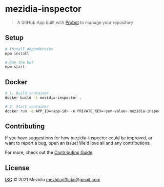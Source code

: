 # mezidia-inspector

> A GitHub App built with [Probot](https://github.com/probot/probot) to manage your repository

## Setup

```sh
# Install dependencies
npm install

# Run the bot
npm start
```

## Docker

```sh
# 1. Build container
docker build -t mezidia-inspector .

# 2. Start container
docker run -e APP_ID=<app-id> -e PRIVATE_KEY=<pem-value> mezidia-inspector
```

## Contributing

If you have suggestions for how mezidia-inspector could be improved, or want to report a bug, open an issue! We'd love all and any contributions.

For more, check out the [Contributing Guide](CONTRIBUTING.md).

## License

[ISC](LICENSE) © 2021 Mezidia <mezidiaofficial@gmail.com>
